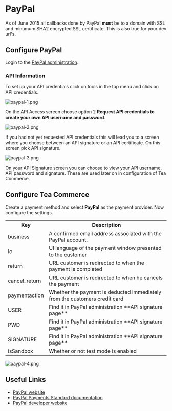 # PayPal

<callout-box type="warning" heading="SSL">

As of June 2015 all callbacks done by PayPal **must** be to a domain with SSL and minumum SHA2 encrypted SSL certificate. This is also true for your dev url's. 

</callout-box>

## Configure PayPal

Login to the [PayPal administration](https://www.paypal.com/signin/?country.x=US).

### API Information

To set up your API credentials click on tools in the top menu and click on API credentials.

![paypal-1.png](/img/299a8e9-paypal-1.png)

On the API Access screen choose option 2 **Request API credentials to create your own API username and password**.

![paypal-2.png](/img/2007fd0-paypal-2.png)

If you had not yet requested API credentials this will lead you to a screen where you choose between an API signature or an API certificate. On this screen pick API signature.

![paypal-3.png](/img/cc384b3-paypal-3.png)

On your API Signature screen you can choose to view your API username, API password and signature. These are used later on in configuration of Tea Commerce.

## Configure Tea Commerce

Create a payment method and select **PayPal** as the payment provider. Now configure the settings.

<table>
	<tr>
		<th>Key</th>
		<th>Description</th>
	</tr>
	<tr>
		<td>business</td>
		<td>A confirmed email address associated with the PayPal account.</td>
	</tr>
	<tr>
		<td>lc</td>
		<td>UI language of the payment window presented to the customer</td>
	</tr>
	<tr>
		<td>return</td>
		<td>URL customer is redirected to when the payment is completed</td>
	</tr>
	<tr>
		<td>cancel_return</td>
		<td>URL customer is redirected to when he cancels the payment</td>
	</tr>
	<tr>
		<td>paymentaction</td>
		<td>Whether the payment is deducted immediately from the customers credit card</td>
	</tr>
	<tr>
		<td>USER</td>
		<td>Find it in PayPal administration
**API signature page**</td>
	</tr>
	<tr>
		<td>PWD</td>
		<td>Find it in PayPal administration
**API signature page**</td>
	</tr>
	<tr>
		<td>SIGNATURE</td>
		<td>Find it in PayPal administration
**API signature page**</td>
	</tr>
	<tr>
		<td>isSandbox</td>
		<td>Whether or not test mode is enabled</td>
	</tr>
</table>

![paypal-4.png](/img/61166cd-paypal-4.png)

## Useful Links

  * [PayPal website](https://www.paypal.com/)
  * [PayPal Payments Standard documentation](https://developer.paypal.com/docs/classic/paypal-payments-standard/integration-guide/Appx_websitestandard_htmlvariables/)
  * [PayPal developer website](https://developer.paypal.com/)

